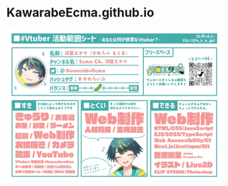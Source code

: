 # KawarabeEcma.github.io

[![Ecma Kawarabe on twitter](./docs/image/profile.jpg)](https://twitter.com/KawarabeEcma)